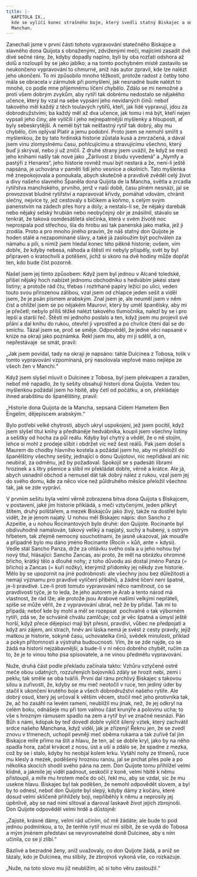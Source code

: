 ```yaml
---
title: |-
  KAPITOLA IX.,
  kde se vylíčí konec strašného boje, který svedli statný Biskajec a odvážný
  Manchan.
---
```


Zanechali jsme v první části tohoto vypravování statečného Biskajce a slavného dona Quijota s obnaženými, zdviženými meči, majícími zasadit dvě divé sečné rány, že, kdyby dopadly naplno, byli by oba rozťati odshora až dolů a rozloupli by se jako jablko; a na tomto pochybném místě zastavilo se neukončeno vypravování to chmurné, aniž nás autor zpravil, kde lze nalézt jeho ukončení. To mi způsobilo mnoho těžkostí, protože radost z četby toho mála se obracela v zármutek při pomyšlení, jak nesnadné bude nalézt to mnohé, co podle mne příjemnému líčení chybělo. Zdálo se mi nemožné a proti všem dobrým zvykům, aby rytíři tak dobrému nedostalo se nějakého učence, který by vzal na sebe vypsání jeho nevídaných činů: neboť takového měl každý z těch toulavých rytířů, kteří, jak lidé vypravují, jdou za dobrodružstvími; ba každý měl až dva učence, jak tomu i má být, kteří nejen vypsali jeho činy, ale vylíčili i jeho nejnepatrnější myšlenky a hlouposti, ať byly sebeskrytější. A neměl být tak nešťastný rytíř tak dobrý, aby mu chybělo, čím oplýval Platir a jemu podobní. Proto jsem se nemohl smířit s myšlenkou, že by tato hrdinská historie zůstala kusá a zmrzačená, a dával jsem vinu zlomyslnému času, pohlcujícímu a stravujícímu všechno, který buď ji skrýval, nebo ji už zničil. Z druhé strany jsem uvážil, že když se mezi jeho knihami našly tak nové jako „Žárlivost z bludu vyvedená“ a „Nymfy a pastýři z Henares“, jeho historie rovněž musí být nestará a že, není-li ještě napsána, je uchována v paměti lidí jeho vesnice a okolních. Tato myšlenka mě znepokojovala a ponoukala, abych skutečně a pravdivě zvěděl celý život a divy našeho slavného Španěla dona Quijota de la Mancha, světla a zrcadla rytířstva manchského, prvního, jenž v naší době, času plném nesnází, jal se provozovat bludné rytířství a napravovat křivdy, pomáhat vdovám, chránit slečny, nejvíce ty, jež cestovaly s bičíkem a koňmo, s celým svým panenstvím na zádech přes hory a doly; a nestalo-li se, že nějaký darebák nebo nějaký selský hrubián nebo neobyčejný obr je znásilnil, stávalo se tenkrát, že taková osmdesátiletá slečinka, která v svém životě noc neprospala pod střechou, šla do hrobu asi tak panenská jako matka, jež ji zrodila. Proto a pro mnoho jiného pravím, že náš statný don Quijote je hoden stálé a nezapomínané slávy, a také já zasloužím být pochválen za námahu a píli, s nimiž jsem hledal konec této pěkné historie; ovšem, vím dobře, že kdyby nebesa, náhoda a štěstí mi nebyly přispěly, svět by byl připraven o kratochvíli a potěšení, jichž si skoro na dvě hodiny může dopřát ten, kdo bude číst pozorně.

Našel jsem jej tímto způsobem: Když jsem byl jednou v Alcaně toledské, přišel nějaký hoch nabízet jednomu obchodníku s hedvábím jakési staré listiny; a protože rád čtu, třebas i roztrhané papíry ležící po ulici, veden touto svou přirozenou zálibou, vzal jsem od chlapce jeden sešit a viděl jsem, že je psán písmem arabským. Znal jsem je, ale neuměl jsem v něm čist a ohlížel jsem se po nějakém Maurovi, který by uměl španělsky, aby mi je přečetl; nebylo příliš těžké nalézt takového tlumočníka, nalezl by se i pro lepší a starší řeč. Štěstí mi jednoho poslalo a ten, když jsem mu projevil své přání a dal knihu do rukou, otevřel ji vprostřed a po chvilce čtení dal se do smíchu. Tázal jsem se, proč se směje. Odpověděl, že jedné věci napsané v knize na okraji jako poznámka. Řekl jsem mu, aby mi ji sdělil, a on, nepřestávaje  se smát, pravil:

„Jak jsem povídal, tady na okraji je napsáno: tahle Dulcinea z Tobosa, tolik v tomto vypravování vzpomínaná, prý nasolovala vepřové maso nejlépe ze všech žen v Manchi.“

Když jsem slyšel mluvit o Dulcinee z Tobosa, byl jsem překvapen a zaražen, neboť mě napadlo, že ty sešity obsahují historii dona Quijota. Veden tou myšlenkou požádal jsem ho hbitě, aby četl od počátku, a on, překládaje ihned arabštinu do španělštiny, pravil:

„Historie dona Quijota de la Mancha, sepsaná Cidem Hametem Ben Engelim, dějepiscem arabským.“

Bylo potřebí velké chytrosti, abych ukryl uspokojení, jež jsem pocítil, když jsem slyšel titul knihy a předháněje hedvábníka, koupil jsem všechny listiny a sešitky od hocha za půl reálu. Kdyby byl chytrý a věděl, že o ně stojím, lehce si mohl z prodeje slíbit i obdržet víc než šest reálů. Pak jsem došel s Maurem do chodby hlavního kostela a požádal jsem ho, aby mi přeložil do španělštiny všechny sešity, jednající o donu Quijotovi, nic nepřidával ani nic neubíral, za odměnu, jež by požadoval. Spokojil se s padesáti librami hrozinek a s litry pšenice a slíbil mi překládat dobře, věrně a krátce. Ale já, abych usnadnil obchod a nemusel dát tak dobrý nález z rukou, vzal jsem jej do svého domu, kde za něco více než půldruhého měsíce přeložil všechno tak, jak se zde vypráví.

V prvním sešitu byla velmi věrně zobrazena bitva dona Quijota s Biskajcem, v postavení, jaké jim historie přikládá, s meči vztyčenými, jeden přikryt štítem, druhý polštářem, a mezek Biskajcův jako živý, takže na dostřel bylo vidět, že je jenom najatý. U nohou měl Biskajec nápis: don Sancho z Azpeitie, a u nohou Rocinantových bylo druhé: don Quijote. Rocinante byl obdivuhodně namalován, takový veliký a napjatý, suchý a hubený, s ostrým hřbetem, tak zřejmě nemocný souchotinami, že jasně ukazoval, jak moudře a případně bylo mu dáno jméno Rocinante (Rocín = kůň, ante = kdysi). Vedle stál Sancho Panza, drže za ohlávku svého osla a u jeho nohou byl nový titul, hlásající: Sancho Zancas, asi proto, že měl na obrázku ohromné břicho, krátký tělo a dlouhé nohy; z toho důvodu asi dostal jméno Panza (= břicho) a Zancas (= kuří nožky), kterýmiž přídomky jej někdy zve historie. Mělo by se upozornit na jiné podrobnosti: ale všechny jsou bez důležitosti a nemají významu pro pravdivé vylíčení příběhů, a žádné líčení není špatné, je-li pravdivé. Lze-li proti tomuto vypravování něco namítnout, co se pravdivosti týče, je to leda, že jeho autorem je Arab a tento národ má vlastnost, že rád lže; ale protože jsou Arabové našimi velkými nepřáteli, spíše se může věřit, že z vypravování ubral, než že by přidal. Tak mi to připadá; neboť kde by mohl a měl se rozepsat  pochvalně o tak výborném rytíři, zdá se, že schválně chválu zamlčuje; což je věc špatná a úmysl ještě horší, když přece dějepisci mají být přesní, pravdiví, vůbec ne předpojatí a když ani zájem, ani strach, hněv ani láska nemá je svést z cesty pravdy, jejíž matkou je historie, sokyně času, uchovatelka činů, svědek minulosti, příklad a pokyn přítomnosti a výstraha budoucnosti. Vím, že se zde najde, co se žádá na historii nejzábavnější, a bude-li v ní něco dobrého chybět, ručím za  to, že je to vinou toho psa spisovatele, a ne vinou předmětu vypravování.

Nuže, druhá část podle překladu začínala takto: Vzhůru vztyčené ostré meče obou udatných, rozzuřených bojovníků zdály se hrozit nebi, zemi i peklu; tak směle se oba tvářili. První dal ránu prchlivý Biskajec s takovou silou a zuřivostí, že, kdyby se mu meč neotočil v ruce, ten jediný úder by stačil k ukončení krutého boje a všech dobrodružství našeho rytíře. Ale dobrý osud, který jej určoval k větším věcem, stočil meč jeho protivníka tak, že, ač ho zasáhl na levém rameni, neublížil mu jinak, než, že jej odkryl na celém boku, odnášeje mu při tom valnou část krunýře a polovinu ucha; to vše s hrozným rámusem spadlo na zem a rytíř byl ve značné nesnázi. Pán Bůh s námi, kdopak by teď dovedl dobře vylíčit šílený vztek, který zachvátil srdce našeho Manchana, když viděl, jak je zřízený! Řeknu jen, že se zvedl znovu v třmenech, uchopil pevněji meč oběma rukama a tak zuřivě ťal jím Biskajce míře přímo na štít a hlavu, že ten, ač se dobře kryl, jako by na něho spadla hora, začal krvácet z nosu, úst a uší a zdálo se, že spadne z mezka, což by se i stalo, kdyby ho neobjal kolem krku. Vytáhl nohy ze třmenů, ruce mu klesly a mezek, poděšený hroznou ranou, jal se prchat přes pole a po několika skocích shodil svého pána na zem. Don Quijote tomu přihlížel velmi klidně, a jakmile jej viděl padnout, seskočil z koně, velmi hbitě k němu přistoupil, a míře mu hrotem meče do očí, řekl mu, aby se vzdal, sic že mu usekne hlavu. Biskajec byl tak poděšen, že nemohl odpovědět slovem, a byl by to odnesl, neboť don Quijote byl slepý, kdyby dámy z kočáru, které dosud velmi sklíčeně přihlížely boji, nepřiběhly k němu a neprosily jej úpěnlivě, aby se nad nimi slitoval a daroval laskavě život jejich zbrojnoši. Don Quijote odpověděl velmi hrdě a důstojně:

„Zajisté, krásné dámy, velmi rád učiním, oč mě žádáte; ale bude to pod jednou podmínkou, a to, že tenhle rytíř musí mi slíbit, že se vydá do Tobosa a mým jménem představí se nevyrovnatelné doně Dulcinee, aby s ním učinila, co se jí zlíbí.“

Bázlivé a bezradné ženy, aniž uvažovaly, co don Quijote žádá, a aniž se tázaly, kdo je Dulcinea, mu slíbily, že zbrojnoš vykoná vše, co rozkazuje.

„Nuže, na toto slovo mu již neublížím, ač si toho věru zasloužil.“
